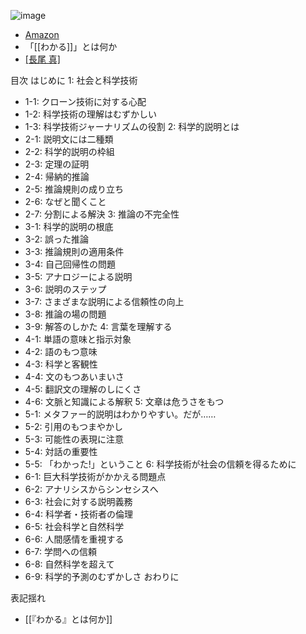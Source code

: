 
![image](https://gyazo.com/45f2224e95a4552047f9dbd017744421/thumb/1000)
- [Amazon](https://amzn.to/3jE3WFw)
- 「[[わかる]]」とは何か
- [[長尾 真]](2001)

目次
はじめに
1: 社会と科学技術
- 1-1: クローン技術に対する心配
- 1-2: 科学技術の理解はむずかしい
- 1-3: 科学技術ジャーナリズムの役割
2: 科学的説明とは
- 2-1: 説明文には二種類
- 2-2: 科学的説明の枠組
- 2-3: 定理の証明
- 2-4: 帰納的推論
- 2-5: 推論規則の成り立ち
- 2-6: なぜと聞くこと
- 2-7: 分割による解決
3: 推論の不完全性
- 3-1: 科学的説明の根底
- 3-2: 誤った推論
- 3-3: 推論規則の適用条件
- 3-4: 自己回帰性の問題
- 3-5: アナロジーによる説明
- 3-6: 説明のステップ
- 3-7: さまざまな説明による信頼性の向上
- 3-8: 推論の場の問題
- 3-9: 解答のしかた
4: 言葉を理解する
- 4-1: 単語の意味と指示対象
- 4-2: 語のもつ意味
- 4-3: 科学と客観性
- 4-4: 文のもつあいまいさ
- 4-5: 翻訳文の理解のしにくさ
- 4-6: 文脈と知識による解釈
5: 文章は危うさをもつ
- 5-1: メタファー的説明はわかりやすい。だが……
- 5-2: 引用のもつまやかし
- 5-3: 可能性の表現に注意
- 5-4: 対話の重要性
- 5-5: 「わかった!」ということ
6: 科学技術が社会の信頼を得るために
- 6-1: 巨大科学技術がかかえる問題点
- 6-2: アナリシスからシンセシスへ
- 6-3: 社会に対する説明義務
- 6-4: 科学者・技術者の倫理
- 6-5: 社会科学と自然科学
- 6-6: 人間感情を重視する
- 6-7: 学問への信頼
- 6-8: 自然科学を超えて
- 6-9: 科学的予測のむずかしさ
おわりに

表記揺れ
- [[『わかる』とは何か]]
